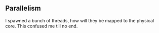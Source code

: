 ## Parallelism

I spawned a bunch of threads, how will they be mapped to the physical core.
This confused me till no end.